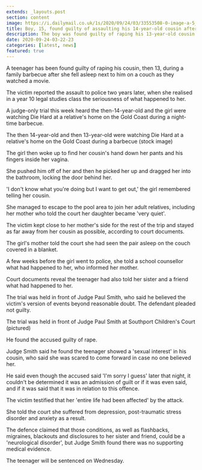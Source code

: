 ```yaml
---
extends: _layouts.post
section: content
image: https://i.dailymail.co.uk/1s/2020/09/24/03/33553508-0-image-a-5_1600913139312.jpg 
title: Boy, 15, found guilty of assaulting his 14-year-old cousin after she fell asleep watching Die Hard 
description: The boy was found guilty of raping his 13-year-old cousin at their relatives house on the Gold Coast in 2018. 
date: 2020-09-24-03-22-23 
categories: [latest, news] 
featured: true 
--- 
```

A teenager has been found guilty of raping his cousin, then 13, during a family barbecue after she fell asleep next to him on a couch as they watched a movie.

The victim reported the assault to police two years later, when she realised in a year 10 legal studies class the seriousness of what happened to her.

A judge-only trial this week heard the then-14-year-old and the girl were watching Die Hard at a relative's home on the Gold Coast during a night-time barbecue. 

The then 14-year-old and then 13-year-old were watching Die Hard at a relative's home on the Gold Coast during a barbecue (stock image)

The girl then woke up to find her cousin's hand down her pants and his fingers inside her vagina.

She pushed him off of her and then he picked her up and dragged her into the bathroom, locking the door behind her. 

'I don't know what you're doing but I want to get out,' the girl remembered telling her cousin.

She managed to escape to the pool area to join her adult relatives, including her mother who told the court her daughter became 'very quiet'. 

The victim kept close to her mother's side for the rest of the trip and stayed as far away from her cousin as possible, according to court documents. 

The girl's mother told the court she had seen the pair asleep on the couch covered in a blanket. 

A few weeks before the girl went to police, she told a school counsellor what had happened to her, who informed her mother.

Court documents reveal the teenager had also told her sister and a friend what had happened to her. 

The trial was held in front of Judge Paul Smith, who said he believed the victim's version of events beyond reasonable doubt. The defendant pleaded not guilty.

The trial was held in front of Judge Paul Smith at Southport Children's Court (pictured)

He found the accused guilty of rape.

Judge Smith said he found the teenager showed a 'sexual interest' in his cousin, who said she was scared to come forward in case no one believed her. 

He said even though the accused said 'I'm sorry I guess' later that night, it couldn't be determined it was an admission of guilt or if it was even said, and if it was said that it was in relation to this offence. 

The victim testified that her 'entire life had been affected' by the attack.

She told the court she suffered from depression, post-traumatic stress disorder and anxiety as a result.

The defence claimed that those conditions, as well as flashbacks, migraines, blackouts and disclosures to her sister and friend, could be a 'neurological disorder', but Judge Smith found there was no supporting medical evidence. 

The teenager will be sentenced on Wednesday.  

